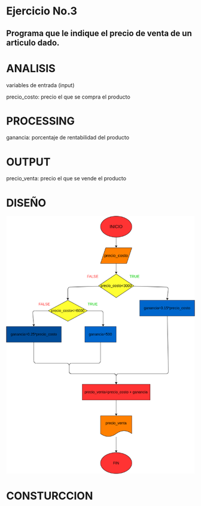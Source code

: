 # Ejercicio No.3

## Programa que le indique el precio de venta de un articulo dado.

# ANALISIS

variables de entrada (input)

precio_costo: precio el que se compra el producto

# PROCESSING

ganancia: porcentaje de rentabilidad del producto

# OUTPUT

precio_venta: precio el que se vende el producto

# DISEÑO
![Diagrama de flujo](Diagrama.png "Diagrama de flujo")

# CONSTURCCION